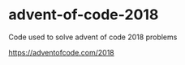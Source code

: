 # advent-of-code-2018
Code used to solve advent of code 2018 problems

https://adventofcode.com/2018
